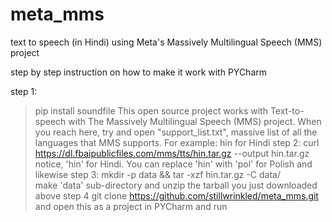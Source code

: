 # meta_mms
text to speech (in Hindi) using Meta's Massively Multilingual Speech (MMS) project

step by step instruction on how to make it work with PYCharm

step 1: 
> pip install soundfile 
This open source project works with Text-to-speech with The Massively Multilingual Speech (MMS) project. When you reach here, try and open "support_list.txt", massive list of all the languages that MMS supports. For example: hin for Hindi
step 2:
> curl https://dl.fbaipublicfiles.com/mms/tts/hin.tar.gz --output hin.tar.gz 
notice, 'hin' for Hindi. You can replace 'hin' with 'pol' for Polish and likewise
step 3:
> mkdir -p data && tar -xzf hin.tar.gz -C data/   
make 'data' sub-directory and unzip the tarball you just downloaded above
step 4 
> git clone https://github.com/stillwrinkled/meta_mms.git
and open this as a project in PYCharm and run
